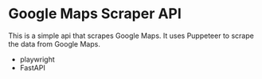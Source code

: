 Google Maps Scraper API 
=======================
This is a simple api that scrapes Google Maps. 
It uses Puppeteer to scrape the data from Google Maps.

- playwright 
- FastAPI